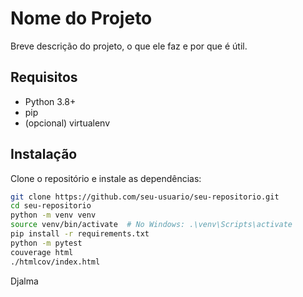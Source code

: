 # Nome do Projeto

Breve descrição do projeto, o que ele faz e por que é útil.

## Requisitos

- Python 3.8+
- pip
- (opcional) virtualenv

## Instalação

Clone o repositório e instale as dependências:

```bash
git clone https://github.com/seu-usuario/seu-repositorio.git
cd seu-repositorio
python -m venv venv
source venv/bin/activate  # No Windows: .\venv\Scripts\activate
pip install -r requirements.txt
python -m pytest
couverage html
./htmlcov/index.html
````
Djalma
